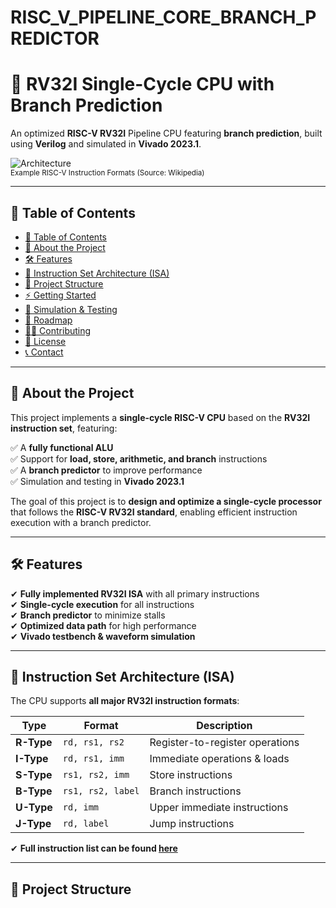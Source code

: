 # RISC_V_PIPELINE_CORE_BRANCH_PREDICTOR

# 🚀 RV32I Single-Cycle CPU with Branch Prediction

An optimized **RISC-V RV32I** Pipeline CPU featuring **branch prediction**, built using **Verilog** and simulated in **Vivado 2023.1**.

![Architecture](https://upload.wikimedia.org/wikipedia/commons/3/3d/RISCV_Instruction_Formats.svg)  
<sup>Example RISC-V Instruction Formats (Source: Wikipedia)</sup>  

---

## 📜 Table of Contents
- [📜 Table of Contents](#-table-of-contents)
- [📌 About the Project](#-about-the-project)
- [🛠️ Features](#️-features)
- [🧠 Instruction Set Architecture (ISA)](#-instruction-set-architecture-isa)
- [📂 Project Structure](#-project-structure)
- [⚡ Getting Started](#-getting-started)
- [🚀 Simulation & Testing](#-simulation--testing)
- [📌 Roadmap](#-roadmap)
- [👨‍💻 Contributing](#-contributing)
- [📜 License](#-license)
- [📞 Contact](#-contact)

---

## 📌 About the Project
This project implements a **single-cycle RISC-V CPU** based on the **RV32I instruction set**, featuring:

✅ A **fully functional ALU**  
✅ Support for **load, store, arithmetic, and branch** instructions  
✅ A **branch predictor** to improve performance  
✅ Simulation and testing in **Vivado 2023.1**  

The goal of this project is to **design and optimize a single-cycle processor** that follows the **RISC-V RV32I standard**, enabling efficient instruction execution with a branch predictor.

---

## 🛠️ Features
✔ **Fully implemented RV32I ISA** with all primary instructions  
✔ **Single-cycle execution** for all instructions  
✔ **Branch predictor** to minimize stalls  
✔ **Optimized data path** for high performance  
✔ **Vivado testbench & waveform simulation**  

---

## 🧠 Instruction Set Architecture (ISA)
The CPU supports **all major RV32I instruction formats**:

| Type  | Format          | Description |
|-------|---------------|-------------|
| **R-Type** | `rd, rs1, rs2` | Register-to-register operations |
| **I-Type** | `rd, rs1, imm` | Immediate operations & loads |
| **S-Type** | `rs1, rs2, imm` | Store instructions |
| **B-Type** | `rs1, rs2, label` | Branch instructions |
| **U-Type** | `rd, imm` | Upper immediate instructions |
| **J-Type** | `rd, label` | Jump instructions |

✔ **Full instruction list can be found [here](docs/instructions.md)**  

---

## 📂 Project Structure
